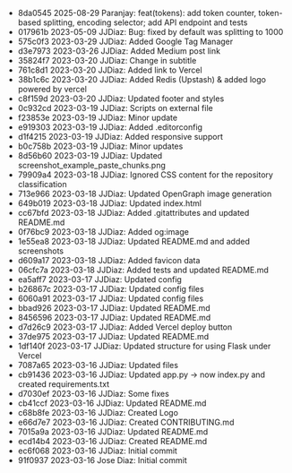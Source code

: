 - 8da0545 2025-08-29 Paranjay: feat(tokens): add token counter, token-based splitting, encoding selector; add API endpoint and tests
- 017961b 2023-05-09 JJDiaz: Bug: fixed by default was splitting to 1000
- 575c0f3 2023-03-29 JJDiaz: Added Google Tag Manager
- d3e7973 2023-03-26 JJDiaz: Added Medium post link
- 35824f7 2023-03-20 JJDiaz: Change in subtitle
- 761c8d1 2023-03-20 JJDiaz: Added link to Vercel
- 38b1c6c 2023-03-20 JJDiaz: Added Redis (Upstash) & added logo powered by vercel
- c8f159d 2023-03-20 JJDiaz: Updated footer and styles
- 0c932cd 2023-03-19 JJDiaz: Scripts on external file
- f23853e 2023-03-19 JJDiaz: Minor update
- e919303 2023-03-19 JJDiaz: Added .editorconfig
- d1f4215 2023-03-19 JJDiaz: Added responsive support
- b0c758b 2023-03-19 JJDiaz: Minor updates
- 8d56b60 2023-03-19 JJDiaz: Updated screenshot_example_paste_chunks.png
- 79909a4 2023-03-18 JJDiaz: Ignored CSS content for the repository classification
- 713e966 2023-03-18 JJDiaz: Updated OpenGraph image generation
- 649b019 2023-03-18 JJDiaz: Updated index.html
- cc67bfd 2023-03-18 JJDiaz: Added .gitattributes and updated README.md
- 0f76bc9 2023-03-18 JJDiaz: Added og:image
- 1e55ea8 2023-03-18 JJDiaz: Updated README.md and added screenshots
- d609a17 2023-03-18 JJDiaz: Added favicon data
- 06cfc7a 2023-03-18 JJDiaz: Added tests and updated README.md
- ea5aff7 2023-03-17 JJDiaz: Updated config
- b26867c 2023-03-17 JJDiaz: Updated config files
- 6060a91 2023-03-17 JJDiaz: Updated config files
- bbad926 2023-03-17 JJDiaz: Updated README.md
- 8456596 2023-03-17 JJDiaz: Updated README.md
- d7d26c9 2023-03-17 JJDiaz: Added Vercel deploy button
- 37de975 2023-03-17 JJDiaz: Updated README.md
- 1df140f 2023-03-17 JJDiaz: Updated structure for using Flask under Vercel
- 7087a65 2023-03-16 JJDiaz: Updated files
- cb91436 2023-03-16 JJDiaz: Updated app.py -> now index.py and created requirements.txt
- d7030ef 2023-03-16 JJDiaz: Some fixes
- cb41ccf 2023-03-16 JJDiaz: Updated README.md
- c68b8fe 2023-03-16 JJDiaz: Created Logo
- e66d7e7 2023-03-16 JJDiaz: Created CONTRIBUTING.md
- 7015a9a 2023-03-16 JJDiaz: Updated README.md
- ecd14b4 2023-03-16 JJDiaz: Created README.md
- ec6f068 2023-03-16 JJDiaz: Initial commit
- 91f0937 2023-03-16 Jose Diaz: Initial commit